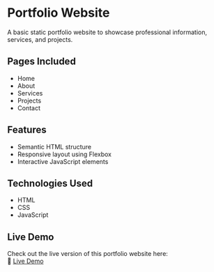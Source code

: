 #  Portfolio Website

A basic static portfolio website to showcase professional information, services, and projects.

##  Pages Included
- Home
- About
- Services
- Projects
- Contact

##  Features
- Semantic HTML structure
- Responsive layout using Flexbox
- Interactive JavaScript elements

##  Technologies Used
- HTML
- CSS
- JavaScript

##  Live Demo

Check out the live version of this portfolio website here:  
🔗 [Live Demo](https://saeedasaad.github.io/portfolio-project/)

